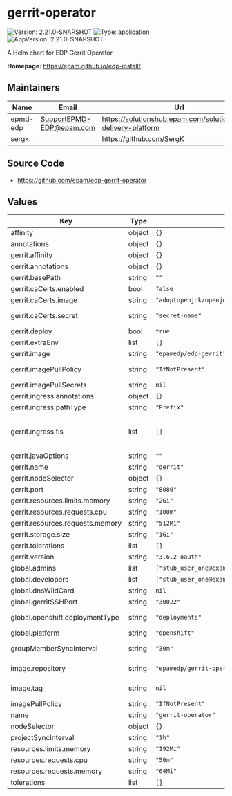 # gerrit-operator

![Version: 2.21.0-SNAPSHOT](https://img.shields.io/badge/Version-2.21.0--SNAPSHOT-informational?style=flat-square) ![Type: application](https://img.shields.io/badge/Type-application-informational?style=flat-square) ![AppVersion: 2.21.0-SNAPSHOT](https://img.shields.io/badge/AppVersion-2.21.0--SNAPSHOT-informational?style=flat-square)

A Helm chart for EDP Gerrit Operator

**Homepage:** <https://epam.github.io/edp-install/>

## Maintainers

| Name | Email | Url |
| ---- | ------ | --- |
| epmd-edp | <SupportEPMD-EDP@epam.com> | <https://solutionshub.epam.com/solution/epam-delivery-platform> |
| sergk |  | <https://github.com/SergK> |

## Source Code

* <https://github.com/epam/edp-gerrit-operator>

## Values

| Key | Type | Default | Description |
|-----|------|---------|-------------|
| affinity | object | `{}` |  |
| annotations | object | `{}` |  |
| gerrit.affinity | object | `{}` |  |
| gerrit.annotations | object | `{}` |  |
| gerrit.basePath | string | `""` | Base path for Nexus URL |
| gerrit.caCerts.enabled | bool | `false` | Flag for enabling additional CA certificates |
| gerrit.caCerts.image | string | `"adoptopenjdk/openjdk11:alpine"` | Change init CA certificates container image |
| gerrit.caCerts.secret | string | `"secret-name"` | Name of the secret containing additional CA certificates |
| gerrit.deploy | bool | `true` | Flag to enable/disable Gerrit deploy |
| gerrit.extraEnv | list | `[]` | Additional environment variables |
| gerrit.image | string | `"epamedp/edp-gerrit"` | Define gerrit docker image name |
| gerrit.imagePullPolicy | string | `"IfNotPresent"` | If defined, a imagePullPolicy applied for gerrit deployment |
| gerrit.imagePullSecrets | string | `nil` | Secrets to pull from private Docker registry; |
| gerrit.ingress.annotations | object | `{}` |  |
| gerrit.ingress.pathType | string | `"Prefix"` | pathType is only for k8s >= 1.1= |
| gerrit.ingress.tls | list | `[]` | See https://kubernetes.io/blog/2020/04/02/improvements-to-the-ingress-api-in-kubernetes-1.18/#specifying-the-class-of-an-ingress ingressClassName: nginx |
| gerrit.javaOptions | string | `""` | Values to add to JAVA_OPTIONS |
| gerrit.name | string | `"gerrit"` | Gerrit name |
| gerrit.nodeSelector | object | `{}` |  |
| gerrit.port | string | `"8080"` | HTTP port |
| gerrit.resources.limits.memory | string | `"2Gi"` |  |
| gerrit.resources.requests.cpu | string | `"100m"` |  |
| gerrit.resources.requests.memory | string | `"512Mi"` |  |
| gerrit.storage.size | string | `"1Gi"` | Size for Gerrit data volume |
| gerrit.tolerations | list | `[]` |  |
| gerrit.version | string | `"3.6.2-oauth"` | Define gerrit docker image tag |
| global.admins | list | `["stub_user_one@example.com"]` | Administrators of your tenant |
| global.developers | list | `["stub_user_one@example.com","stub_user_two@example.com"]` | Developers of your tenant |
| global.dnsWildCard | string | `nil` | a cluster DNS wildcard name |
| global.gerritSSHPort | string | `"30022"` | Gerrit SSH node port |
| global.openshift.deploymentType | string | `"deployments"` | Which type of kind will be deployed to Openshift (values: deployments/deploymentConfigs) |
| global.platform | string | `"openshift"` | platform type that can be "kubernetes" or "openshift" |
| groupMemberSyncInterval | string | `"30m"` | If not defined the exponential formula with the max value of 1hr will be used |
| image.repository | string | `"epamedp/gerrit-operator"` | EDP gerrit-operator Docker image name. The released image can be found on [Dockerhub](https://hub.docker.com/r/epamedp/gerrit-operator) |
| image.tag | string | `nil` | EDP gerrit-operator Docker image tag. The released image can be found on [Dockerhub](https://hub.docker.com/r/epamedp/gerrit-operator/tags) |
| imagePullPolicy | string | `"IfNotPresent"` |  |
| name | string | `"gerrit-operator"` | component name |
| nodeSelector | object | `{}` |  |
| projectSyncInterval | string | `"1h"` | Format: golang time.Duration-formatted string |
| resources.limits.memory | string | `"192Mi"` |  |
| resources.requests.cpu | string | `"50m"` |  |
| resources.requests.memory | string | `"64Mi"` |  |
| tolerations | list | `[]` |  |

